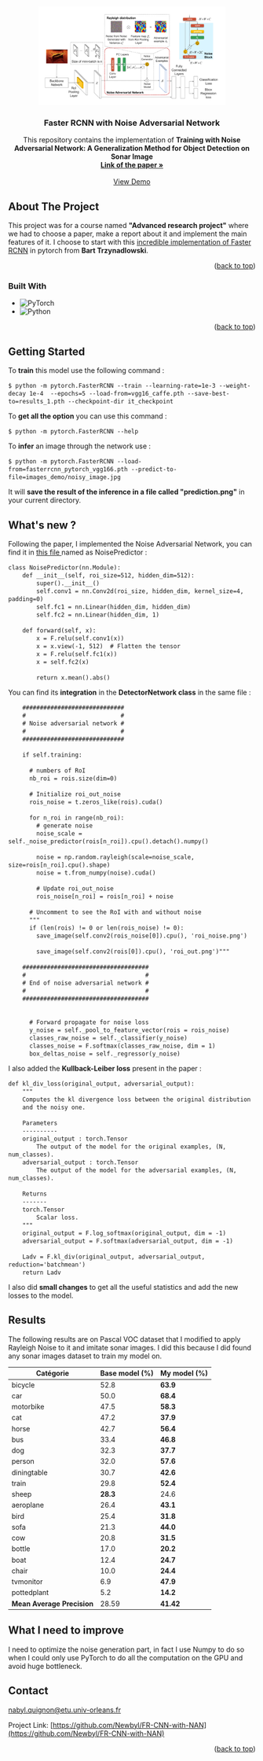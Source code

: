 <a name="readme-top"></a>


<!-- PROJECT LOGO -->
<br />
<div align="center">
  <a href="https://github.com/Newbyl/FR-CNN-with-NAN">
    <img src="images/NAN_archi.png" alt="Logo" width="380" height="200">
  </a>

<h3 align="center">Faster RCNN with Noise Adversarial Network</h3>

  <p align="center">
    This repository contains the implementation of <strong>Training with Noise Adversarial Network: A Generalization Method for Object
    Detection on Sonar Image</strong>
    <br />
    <a href="https://openaccess.thecvf.com/content_WACV_2020/papers/Ma_Training_with_Noise_Adversarial_Network_A_Generalization_Method_for_Object_WACV_2020_paper.pdf"><strong>Link of the paper »</strong></a>
    <br />
    <br />
    <a href="https://colab.research.google.com/drive/1kEU1wpLT1JNoSt1oW2ZMoATsHLki2aCY?usp=sharing">View Demo</a>
  </p>
</div>



<!-- ABOUT THE PROJECT -->
## About The Project

This project was for a course named <strong>"Advanced research project"</strong> where we had to choose a paper, make a report about it and implement the main features of it. I choose to start with this <a href="https://github.com/trzy/FasterRCNN">incredible implementation of Faster RCNN</a> in pytorch from <strong>Bart Trzynadlowski</strong>.

<p align="right">(<a href="#readme-top">back to top</a>)</p>



### Built With

* ![PyTorch](https://img.shields.io/badge/PyTorch-%23EE4C2C.svg?style=for-the-badge&logo=PyTorch&logoColor=white)
* ![Python](https://img.shields.io/badge/python-3670A0?style=for-the-badge&logo=python&logoColor=ffdd54)

<p align="right">(<a href="#readme-top">back to top</a>)</p>



<!-- GETTING STARTED -->
## Getting Started

To <strong>train</strong> this model use the following command :

```console
$ python -m pytorch.FasterRCNN --train --learning-rate=1e-3 --weight-decay 1e-4  --epochs=5 --load-from=vgg16_caffe.pth --save-best-to=results_1.pth --checkpoint-dir it_checkpoint
```

To <strong>get all the option</strong> you can use this command :

```console
$ python -m pytorch.FasterRCNN --help
```

To <strong>infer</strong> an image through the network use  :

```console
$ python -m pytorch.FasterRCNN --load-from=fasterrcnn_pytorch_vgg166.pth --predict-to-file=images_demo/noisy_image.jpg
```

It will <strong>save the result of the inference in a file called "prediction.png"</strong> in your current directory.


<!-- What's new ? -->
## What's new ?

Following the paper, I implemented the Noise Adversarial Network, you can find it in <a href="https://github.com/Newbyl/FR-CNN-with-NAN/blob/main/pytorch/FasterRCNN/models/detector.py"> this file </a> named as NoisePredictor : 

```Py
class NoisePredictor(nn.Module):
    def __init__(self, roi_size=512, hidden_dim=512):
        super().__init__()
        self.conv1 = nn.Conv2d(roi_size, hidden_dim, kernel_size=4, padding=0)
        self.fc1 = nn.Linear(hidden_dim, hidden_dim)
        self.fc2 = nn.Linear(hidden_dim, 1)
        
    def forward(self, x):
        x = F.relu(self.conv1(x))
        x = x.view(-1, 512)  # Flatten the tensor
        x = F.relu(self.fc1(x))
        x = self.fc2(x)
        
        return x.mean().abs()
```

You can find its <strong>integration</strong> in the <strong>DetectorNetwork class</strong> in the same file : 

```Py
    #############################
    #                           #
    # Noise adversarial network #
    #                           #
    #############################
    
    if self.training:
    
      # numbers of RoI
      nb_roi = rois.size(dim=0)
      
      # Initialize roi_out_noise
      rois_noise = t.zeros_like(rois).cuda()
      
      for n_roi in range(nb_roi):
        # generate noise
        noise_scale = self._noise_predictor(rois[n_roi]).cpu().detach().numpy()

        noise = np.random.rayleigh(scale=noise_scale, size=rois[n_roi].cpu().shape)
        noise = t.from_numpy(noise).cuda()
        
        # Update roi_out_noise
        rois_noise[n_roi] = rois[n_roi] + noise
        
      # Uncomment to see the RoI with and without noise
      """
      if (len(rois) != 0 or len(rois_noise) != 0):
        save_image(self.conv2(rois_noise[0]).cpu(), 'roi_noise.png')
            
        save_image(self.conv2(rois[0]).cpu(), 'roi_out.png')"""
    
    ####################################
    #                                  #
    # End of noise adversarial network #
    #                                  #
    ####################################
    

      # Forward propagate for noise loss
      y_noise = self._pool_to_feature_vector(rois = rois_noise)
      classes_raw_noise = self._classifier(y_noise)
      classes_noise = F.softmax(classes_raw_noise, dim = 1)
      box_deltas_noise = self._regressor(y_noise)
```

I also added the <strong>Kullback-Leiber loss</strong> present in the paper : 

```Py
def kl_div_loss(original_output, adversarial_output):
    """
    Computes the kl divergence loss between the original distribution
    and the noisy one.

    Parameters
    ----------
    original_output : torch.Tensor
        The output of the model for the original examples, (N, num_classes).
    adversarial_output : torch.Tensor
        The output of the model for the adversarial examples, (N, num_classes).

    Returns
    -------
    torch.Tensor
        Scalar loss.
    """
    original_output = F.log_softmax(original_output, dim = -1)
    adversarial_output = F.softmax(adversarial_output, dim = -1)

    Ladv = F.kl_div(original_output, adversarial_output, reduction='batchmean')
    return Ladv
```

I also did <strong>small changes</strong> to get all the useful statistics and add the new losses to the model.

## Results

The following results are on Pascal VOC dataset that I modified to apply Rayleigh Noise to it and imitate sonar images. I did this because I did found any sonar images dataset to train my model on.

| Catégorie        | Base model (%) | My model (%) |
|------------------|--------------------|----------------|
| bicycle          | 52.8               | **63.9**       |
| car              | 50.0               | **68.4**       |
| motorbike        | 47.5               | **58.3**       |
| cat              | 47.2               | **37.9**       |
| horse            | 42.7               | **56.4**       |
| bus              | 33.4               | **46.8**       |
| dog              | 32.3               | **37.7**       |
| person           | 32.0               | **57.6**       |
| diningtable      | 30.7               | **42.6**       |
| train            | 29.8               | **52.4**       |
| sheep            | **28.3**            | 24.6           |
| aeroplane        | 26.4               | **43.1**       |
| bird             | 25.4               | **31.8**       |
| sofa             | 21.3               | **44.0**       |
| cow              | 20.8               | **31.5**       |
| bottle           | 17.0               | **20.2**       |
| boat             | 12.4               | **24.7**       |
| chair            | 10.0               | **24.4**       |
| tvmonitor        | 6.9                | **47.9**       |
| pottedplant      | 5.2                | **14.2**       |
| **Mean Average Precision** | 28.59  | **41.42**  |


## What I need to improve

I need to optimize the noise generation part, in fact I use Numpy to do so when I could only use PyTorch to do all the computation on the GPU and avoid huge bottleneck.



<!-- CONTACT -->
## Contact

nabyl.quignon@etu.univ-orleans.fr

Project Link: [https://github.com/Newbyl/FR-CNN-with-NAN](https://github.com/Newbyl/FR-CNN-with-NAN)

<p align="right">(<a href="#readme-top">back to top</a>)</p>




